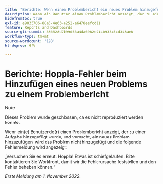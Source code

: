 ```yaml
---
title: "Berichte: Wenn einem Problembericht ein neues Problem hinzugefügt wird, wird ein Fehler ausgegeben."
description: Wenn ein Benutzer einen Problembericht anzeigt, der zu einer Aufgabe hinzugefügt wurde, und versucht, ein neues Problem hinzuzufügen, wird das Problem nicht hinzugefügt und der Benutzer sieht einen Fehler.
hidefromtoc: true
exl-id: e9035706-88a5-4e63-a252-a6478eefcd11
feature: Reports and Dashboards
source-git-commit: 386528d7b99053a4da6982e2140933c5cd348a08
workflow-type: tm+mt
source-wordcount: '128'
ht-degree: 64%

---
```


# Berichte: Hoppla-Fehler beim Hinzufügen eines neuen Problems zu einem Problembericht

>[!NOTE]
>
>Dieses Problem wurde geschlossen, da es nicht reproduziert werden konnte.

Wenn ein(e) Benutzende(r) einen Problembericht anzeigt, der zu einer Aufgabe hinzugefügt wurde, und versucht, ein neues Problem hinzuzufügen, wird das Problem nicht hinzugefügt und die folgende Fehlermeldung wird angezeigt:

„Versuchen Sie es erneut. Hoppla! Etwas ist schiefgelaufen. Bitte kontaktieren Sie Workfront, damit wir die Fehlerursache feststellen und den Fehler beheben können.“

_Erste Meldung am 1. November 2022._
